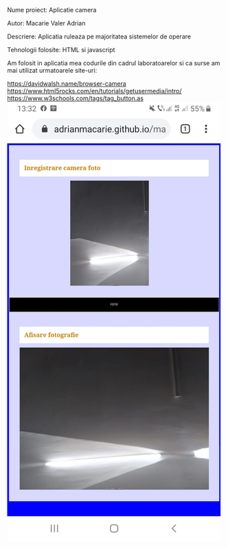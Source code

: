 Nume proiect: Aplicatie camera 

Autor: Macarie Valer Adrian

Descriere: Aplicatia ruleaza pe majoritatea sistemelor de operare

Tehnologii folosite: HTML si javascript

Am folosit in aplicatia mea codurile din cadrul laboratoarelor si ca surse am mai utilizat urmatoarele site-uri:

https://davidwalsh.name/browser-camera
https://www.html5rocks.com/en/tutorials/getusermedia/intro/
https://www.w3schools.com/tags/tag_button.as
![alt text](https://github.com/AdrianMacarie/AdrianMacarie.github.io/blob/master/WhatsApp%20Image%202020-02-03%20at%2013.33.35.jpeg)
